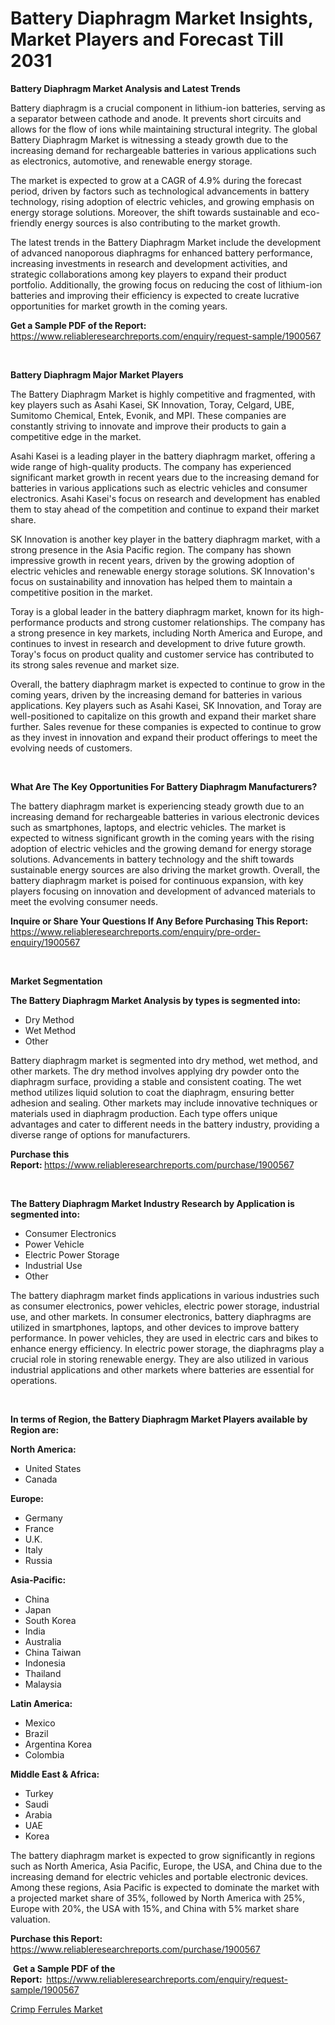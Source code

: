 <p><h1>Battery Diaphragm Market Insights, Market Players and Forecast Till 2031</h1></p><p><strong>Battery Diaphragm Market Analysis and Latest Trends</strong></p>
<p><p>Battery diaphragm is a crucial component in lithium-ion batteries, serving as a separator between cathode and anode. It prevents short circuits and allows for the flow of ions while maintaining structural integrity. The global Battery Diaphragm Market is witnessing a steady growth due to the increasing demand for rechargeable batteries in various applications such as electronics, automotive, and renewable energy storage.</p><p>The market is expected to grow at a CAGR of 4.9% during the forecast period, driven by factors such as technological advancements in battery technology, rising adoption of electric vehicles, and growing emphasis on energy storage solutions. Moreover, the shift towards sustainable and eco-friendly energy sources is also contributing to the market growth.</p><p>The latest trends in the Battery Diaphragm Market include the development of advanced nanoporous diaphragms for enhanced battery performance, increasing investments in research and development activities, and strategic collaborations among key players to expand their product portfolio. Additionally, the growing focus on reducing the cost of lithium-ion batteries and improving their efficiency is expected to create lucrative opportunities for market growth in the coming years.</p></p>
<p><strong>Get a Sample PDF of the Report:&nbsp;</strong> <a href="https://www.reliableresearchreports.com/enquiry/request-sample/1900567">https://www.reliableresearchreports.com/enquiry/request-sample/1900567</a></p>
<p>&nbsp;</p>
<p><strong>Battery Diaphragm Major Market Players</strong></p>
<p><p>The Battery Diaphragm Market is highly competitive and fragmented, with key players such as Asahi Kasei, SK Innovation, Toray, Celgard, UBE, Sumitomo Chemical, Entek, Evonik, and MPI. These companies are constantly striving to innovate and improve their products to gain a competitive edge in the market.</p><p>Asahi Kasei is a leading player in the battery diaphragm market, offering a wide range of high-quality products. The company has experienced significant market growth in recent years due to the increasing demand for batteries in various applications such as electric vehicles and consumer electronics. Asahi Kasei's focus on research and development has enabled them to stay ahead of the competition and continue to expand their market share.</p><p>SK Innovation is another key player in the battery diaphragm market, with a strong presence in the Asia Pacific region. The company has shown impressive growth in recent years, driven by the growing adoption of electric vehicles and renewable energy storage solutions. SK Innovation's focus on sustainability and innovation has helped them to maintain a competitive position in the market.</p><p>Toray is a global leader in the battery diaphragm market, known for its high-performance products and strong customer relationships. The company has a strong presence in key markets, including North America and Europe, and continues to invest in research and development to drive future growth. Toray's focus on product quality and customer service has contributed to its strong sales revenue and market size.</p><p>Overall, the battery diaphragm market is expected to continue to grow in the coming years, driven by the increasing demand for batteries in various applications. Key players such as Asahi Kasei, SK Innovation, and Toray are well-positioned to capitalize on this growth and expand their market share further. Sales revenue for these companies is expected to continue to grow as they invest in innovation and expand their product offerings to meet the evolving needs of customers.</p></p>
<p>&nbsp;</p>
<p><strong>What Are The Key Opportunities For Battery Diaphragm Manufacturers?</strong></p>
<p><p>The battery diaphragm market is experiencing steady growth due to an increasing demand for rechargeable batteries in various electronic devices such as smartphones, laptops, and electric vehicles. The market is expected to witness significant growth in the coming years with the rising adoption of electric vehicles and the growing demand for energy storage solutions. Advancements in battery technology and the shift towards sustainable energy sources are also driving the market growth. Overall, the battery diaphragm market is poised for continuous expansion, with key players focusing on innovation and development of advanced materials to meet the evolving consumer needs.</p></p>
<p><strong>Inquire or Share Your Questions If Any Before Purchasing This Report:</strong> <a href="https://www.reliableresearchreports.com/enquiry/pre-order-enquiry/1900567">https://www.reliableresearchreports.com/enquiry/pre-order-enquiry/1900567</a></p>
<p>&nbsp;</p>
<p><strong>Market Segmentation</strong></p>
<p><strong>The Battery Diaphragm Market Analysis by types is segmented into:</strong></p>
<p><ul><li>Dry Method</li><li>Wet Method</li><li>Other</li></ul></p>
<p><p>Battery diaphragm market is segmented into dry method, wet method, and other markets. The dry method involves applying dry powder onto the diaphragm surface, providing a stable and consistent coating. The wet method utilizes liquid solution to coat the diaphragm, ensuring better adhesion and sealing. Other markets may include innovative techniques or materials used in diaphragm production. Each type offers unique advantages and cater to different needs in the battery industry, providing a diverse range of options for manufacturers.</p></p>
<p><strong>Purchase this Report:&nbsp;</strong><a href="https://www.reliableresearchreports.com/purchase/1900567">https://www.reliableresearchreports.com/purchase/1900567</a></p>
<p>&nbsp;</p>
<p><strong>The Battery Diaphragm Market Industry Research by Application is segmented into:</strong></p>
<p><ul><li>Consumer Electronics</li><li>Power Vehicle</li><li>Electric Power Storage</li><li>Industrial Use</li><li>Other</li></ul></p>
<p><p>The battery diaphragm market finds applications in various industries such as consumer electronics, power vehicles, electric power storage, industrial use, and other markets. In consumer electronics, battery diaphragms are utilized in smartphones, laptops, and other devices to improve battery performance. In power vehicles, they are used in electric cars and bikes to enhance energy efficiency. In electric power storage, the diaphragms play a crucial role in storing renewable energy. They are also utilized in various industrial applications and other markets where batteries are essential for operations.</p></p>
<p>&nbsp;</p>
<p><strong>In terms of Region, the Battery Diaphragm Market Players available by Region are:</strong></p>
<p>
    <p> <strong> North America: </strong>
        <ul>
            <li>United States</li>
            <li>Canada</li>
        </ul>
        </p> 
    <p> <strong> Europe: </strong>
        <ul>
            <li>Germany</li>
            <li>France</li>
            <li>U.K.</li>
            <li>Italy</li>
            <li>Russia</li>
        </ul>
        </p> 
    <p> <strong> Asia-Pacific: </strong>
        <ul>
            <li>China</li>
            <li>Japan</li>
            <li>South Korea</li>
            <li>India</li>
            <li>Australia</li>
            <li>China Taiwan</li>
            <li>Indonesia</li>
            <li>Thailand</li>
            <li>Malaysia</li>
        </ul>
        </p> 
    <p> <strong> Latin America: </strong>
        <ul>
            <li>Mexico</li>
            <li>Brazil</li>
            <li>Argentina Korea</li>
            <li>Colombia</li>
        </ul>
        </p> 
    <p> <strong> Middle East & Africa: </strong>
        <ul>
            <li>Turkey</li>
            <li>Saudi</li>
            <li>Arabia</li>
            <li>UAE</li>
            <li>Korea</li>
        </ul>
    </p>
    </p>
<p><p>The battery diaphragm market is expected to grow significantly in regions such as North America, Asia Pacific, Europe, the USA, and China due to the increasing demand for electric vehicles and portable electronic devices. Among these regions, Asia Pacific is expected to dominate the market with a projected market share of 35%, followed by North America with 25%, Europe with 20%, the USA with 15%, and China with 5% market share valuation.</p></p>
<p><strong>Purchase this Report: </strong><a href="https://www.reliableresearchreports.com/purchase/1900567">https://www.reliableresearchreports.com/purchase/1900567</a></p>
<p>&nbsp;<strong>Get a Sample PDF of the Report:&nbsp;&nbsp;</strong><a href="https://www.reliableresearchreports.com/enquiry/request-sample/1900567">https://www.reliableresearchreports.com/enquiry/request-sample/1900567</a></p>
<p><strong></strong></p>
<p><p><a href="https://github.com/ruddyyedelwadw/Market-Research-Report-List-1/blob/main/crimp-ferrules-market.md">Crimp Ferrules Market</a></p></p>